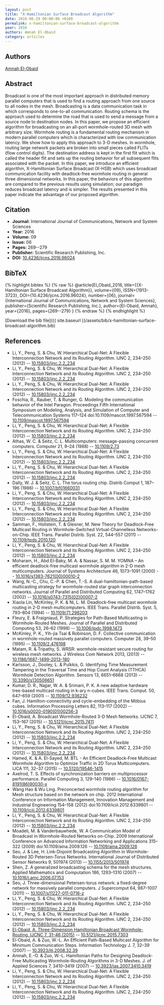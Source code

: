 ```yaml
---
layout: post
title: "X-Hamiltonian Surface Broadcast Algorithm"
date: 2016-06-29 00:00:00 +0100
permalink: x-hamiltonian-surface-broadcast-algorithm
year: 2016
authors: Amnah El-Obaid
category: articles
---
```

 
## Authors
[Amnah El-Obaid](authors/amnah-el-obaid)
 
## Abstract
Broadcast is one of the most important approach in distributed memory parallel computers that is used to find a routing approach from one source to all nodes in the mesh. Broadcasting is a data communication task in which corresponds to one-to-all communication. Routing schema is the approach used to determine the road that is used to send a message from a source node to destination nodes. In this paper, we propose an efficient algorithm for broadcasting on an all-port wormhole-routed 3D mesh with arbitrary size. Wormhole routing is a fundamental routing mechanism in modern parallel computers which is characterized with low communication latency. We show how to apply this approach to 3-D meshes. In wormhole, routing large network packets are broken into small pieces called FLITs (flow control digits). The destination address is kept in the first flit which is called the header flit and sets up the routing behavior for all subsequent flits associated with the packet. In this paper, we introduce an efficient algorithm, X-Hamiltonian Surface Broadcast (X-HSB) which uses broadcast communication facility with deadlock-free wormhole routing in general three dimensional networks. In this paper, the behaviors of this algorithm are compared to the previous results using simulation; our paradigm reduces broadcast latency and is simpler. The results presented in this paper indicate the advantage of our proposed algorithm.
 
## Citation
- **Journal:** International Journal of Communications, Network and System Sciences
- **Year:** 2016
- **Volume:** 09
- **Issue:** 06
- **Pages:** 269--279
- **Publisher:** Scientific Research Publishing, Inc.
- **DOI:** [10.4236/ijcns.2016.96024](https://doi.org/10.4236/ijcns.2016.96024)
 
## BibTeX
{% highlight bibtex %}
{% raw %}
@article{El_Obaid_2016,
  title={{X-Hamiltonian Surface Broadcast Algorithm}},
  volume={09},
  ISSN={1913-3723},
  DOI={10.4236/ijcns.2016.96024},
  number={06},
  journal={International Journal of Communications, Network and System Sciences},
  publisher={Scientific Research Publishing, Inc.},
  author={El-Obaid, Amnah},
  year={2016},
  pages={269--279}
}
{% endraw %}
{% endhighlight %}
 
[Download the bib file]({{ site.baseurl }}/assets/bib/x-hamiltonian-surface-broadcast-algorithm.bib)
 
## References
- Li, Y., Peng, S. & Chu, W. Hierarchical Dual-Net: A Flexible Interconnection Network and its Routing Algorithm. IJNC 2, 234–250 (2012) -- [10.15803/ijnc.2.2_234](https://doi.org/10.15803/ijnc.2.2_234)
- Li, Y., Peng, S. & Chu, W. Hierarchical Dual-Net: A Flexible Interconnection Network and its Routing Algorithm. IJNC 2, 234–250 (2012) -- [10.15803/ijnc.2.2_234](https://doi.org/10.15803/ijnc.2.2_234)
- Li, Y., Peng, S. & Chu, W. Hierarchical Dual-Net: A Flexible Interconnection Network and its Routing Algorithm. IJNC 2, 234–250 (2012) -- [10.15803/ijnc.2.2_234](https://doi.org/10.15803/ijnc.2.2_234)
- Foschia, R., Rauber, T. & Runger, G. Modeling the communication behavior of the Intel Paragon. Proceedings Fifth International Symposium on Modeling, Analysis, and Simulation of Computer and Telecommunication Systems 117–124 doi:10.1109/mascot.1997.567594 -- [10.1109/mascot.1997.567594](https://doi.org/10.1109/mascot.1997.567594)
- Li, Y., Peng, S. & Chu, W. Hierarchical Dual-Net: A Flexible Interconnection Network and its Routing Algorithm. IJNC 2, 234–250 (2012) -- [10.15803/ijnc.2.2_234](https://doi.org/10.15803/ijnc.2.2_234)
- Athas, W. C. & Seitz, C. L. Multicomputers: message-passing concurrent computers. Computer 21, 9–24 (1988) -- [10.1109/2.73](https://doi.org/10.1109/2.73)
- Li, Y., Peng, S. & Chu, W. Hierarchical Dual-Net: A Flexible Interconnection Network and its Routing Algorithm. IJNC 2, 234–250 (2012) -- [10.15803/ijnc.2.2_234](https://doi.org/10.15803/ijnc.2.2_234)
- Li, Y., Peng, S. & Chu, W. Hierarchical Dual-Net: A Flexible Interconnection Network and its Routing Algorithm. IJNC 2, 234–250 (2012) -- [10.15803/ijnc.2.2_234](https://doi.org/10.15803/ijnc.2.2_234)
- Dally, W. J. & Seitz, C. L. The torus routing chip. Distrib Comput 1, 187–196 (1986) -- [10.1007/bf01660031](https://doi.org/10.1007/bf01660031)
- Li, Y., Peng, S. & Chu, W. Hierarchical Dual-Net: A Flexible Interconnection Network and its Routing Algorithm. IJNC 2, 234–250 (2012) -- [10.15803/ijnc.2.2_234](https://doi.org/10.15803/ijnc.2.2_234)
- Li, Y., Peng, S. & Chu, W. Hierarchical Dual-Net: A Flexible Interconnection Network and its Routing Algorithm. IJNC 2, 234–250 (2012) -- [10.15803/ijnc.2.2_234](https://doi.org/10.15803/ijnc.2.2_234)
- Samman, F., Hollstein, T. & Glesner, M. New Theory for Deadlock-Free Multicast Routing in Wormhole-Switched Virtual-Channelless Networks-on-Chip. IEEE Trans. Parallel Distrib. Syst. 22, 544–557 (2011) -- [10.1109/tpds.2010.120](https://doi.org/10.1109/tpds.2010.120)
- Li, Y., Peng, S. & Chu, W. Hierarchical Dual-Net: A Flexible Interconnection Network and its Routing Algorithm. IJNC 2, 234–250 (2012) -- [10.15803/ijnc.2.2_234](https://doi.org/10.15803/ijnc.2.2_234)
- Moharam, H., Abd El-Baky, M. A. & Nassar, S. M. M. YOMNA – An efficient deadlock-free multicast wormhole algorithm in 2-D mesh multicomputers. Journal of Systems Architecture 46, 1073–1091 (2000) -- [10.1016/s1383-7621(00)00010-2](https://doi.org/10.1016/s1383-7621(00)00010-2)
- Wang, N.-C., Chu, C.-P. & Chen, T.-S. A dual-hamiltonian-path-based multicasting strategy for wormhole-routed star graph interconnection networks. Journal of Parallel and Distributed Computing 62, 1747–1762 (2002) -- [10.1016/s0743-7315(02)00007-2](https://doi.org/10.1016/s0743-7315(02)00007-2)
- Xiaola Lin, McKinley, P. K. & Ni, L. M. Deadlock-free multicast wormhole routing in 2-D mesh multicomputers. IEEE Trans. Parallel Distrib. Syst. 5, 793–804 (1994) -- [10.1109/71.298203](https://doi.org/10.1109/71.298203)
- Fleury, E. & Fraigniaud, P. Strategies for Path-Based Multicasting in Wormhole-Routed Meshes. Journal of Parallel and Distributed Computing 53, 26–62 (1998) -- [10.1006/jpdc.1998.1473](https://doi.org/10.1006/jpdc.1998.1473)
- McKinley, P. K., Yih-jia Tsai & Robinson, D. F. Collective communication in wormhole-routed massively parallel computers. Computer 28, 39–50 (1995) -- [10.1109/2.476198](https://doi.org/10.1109/2.476198)
- Matam, R. & Tripathy, S. WRSR: wormhole-resistant secure routing for wireless mesh networks. J Wireless Com Network 2013, (2013) -- [10.1186/1687-1499-2013-180](https://doi.org/10.1186/1687-1499-2013-180)
- Karlsson, J., Dooley, L. & Pulkkis, G. Identifying Time Measurement Tampering in the Traversal Time and Hop Count Analysis (TTHCA) Wormhole Detection Algorithm. Sensors 13, 6651–6668 (2013) -- [10.3390/s130506651](https://doi.org/10.3390/s130506651)
- Kumar, D. R., Najjar, W. A. & Srimani, P. K. A new adaptive hardware tree-based multicast routing in k-ary n-cubes. IEEE Trans. Comput. 50, 647–659 (2001) -- [10.1109/12.936232](https://doi.org/10.1109/12.936232)
- Fan, J. Hamilton-connectivity and cycle-embedding of the Möbius cubes. Information Processing Letters 82, 113–117 (2002) -- [10.1016/s0020-0190(01)00256-3](https://doi.org/10.1016/s0020-0190(01)00256-3)
- El-Obaid, A. Broadcast Wormhole-Routed 3-D Mesh Networks. IJCNC 7, 153–167 (2015) -- [10.5121/ijcnc.2015.7411](https://doi.org/10.5121/ijcnc.2015.7411)
- Li, Y., Peng, S. & Chu, W. Hierarchical Dual-Net: A Flexible Interconnection Network and its Routing Algorithm. IJNC 2, 234–250 (2012) -- [10.15803/ijnc.2.2_234](https://doi.org/10.15803/ijnc.2.2_234)
- Li, Y., Peng, S. & Chu, W. Hierarchical Dual-Net: A Flexible Interconnection Network and its Routing Algorithm. IJNC 2, 234–250 (2012) -- [10.15803/ijnc.2.2_234](https://doi.org/10.15803/ijnc.2.2_234)
- Hamed, K. & A. El-Sayed, M. BTL - An Efficient Deadlock-Free Multicast Wormhole Algorithm to Optimize Traffic in 2D Torus Multicomputers. IJCA 111, 32–37 (2015) -- [10.5120/19546-1415](https://doi.org/10.5120/19546-1415)
- Axelrod, T. S. Effects of synchronization barriers on multiprocessor performance. Parallel Computing 3, 129–140 (1986) -- [10.1016/0167-8191(86)90030-x](https://doi.org/10.1016/0167-8191(86)90030-x)
- Wang Hao & Wu Ling. Preconcerted wormhole routing algorithm for Mesh structure based on the network on chip. 2012 International Conference on Information Management, Innovation Management and Industrial Engineering 154–158 (2012) doi:10.1109/iciii.2012.6339801 -- [10.1109/iciii.2012.6339801](https://doi.org/10.1109/iciii.2012.6339801)
- Li, Y., Peng, S. & Chu, W. Hierarchical Dual-Net: A Flexible Interconnection Network and its Routing Algorithm. IJNC 2, 234–250 (2012) -- [10.15803/ijnc.2.2_234](https://doi.org/10.15803/ijnc.2.2_234)
- Moadeli, M. & Vanderbauwhede, W. A Communication Model of Broadcast in Wormhole-Routed Networks on-Chip. 2009 International Conference on Advanced Information Networking and Applications 315–322 (2009) doi:10.1109/aina.2009.126 -- [10.1109/aina.2009.126](https://doi.org/10.1109/aina.2009.126)
- Seo, J. & Lee, H. Link-Disjoint Broadcasting Algorithm in Wormhole-Routed 3D Petersen-Torus Networks. International Journal of Distributed Sensor Networks 9, 501974 (2013) -- [10.1155/2013/501974](https://doi.org/10.1155/2013/501974)
- Shen, Z. A generalized broadcasting schema for the mesh structures. Applied Mathematics and Computation 186, 1293–1310 (2007) -- [10.1016/j.amc.2006.07.153](https://doi.org/10.1016/j.amc.2006.07.153)
- Seo, J. Three-dimensional Petersen-torus network: a fixed-degree network for massively parallel computers. J Supercomput 64, 987–1007 (2011) -- [10.1007/s11227-011-0716-z](https://doi.org/10.1007/s11227-011-0716-z)
- Li, Y., Peng, S. & Chu, W. Hierarchical Dual-Net: A Flexible Interconnection Network and its Routing Algorithm. IJNC 2, 234–250 (2012) -- [10.15803/ijnc.2.2_234](https://doi.org/10.15803/ijnc.2.2_234)
- Li, Y., Peng, S. & Chu, W. Hierarchical Dual-Net: A Flexible Interconnection Network and its Routing Algorithm. IJNC 2, 234–250 (2012) -- [10.15803/ijnc.2.2_234](https://doi.org/10.15803/ijnc.2.2_234)
- [El-Obaid, A. Three-Dimension Hamiltonian Broadcast Wormhole-Routing. IJCNC 7, 31–46 (2015)](three-dimension-hamiltonian-broadcast-wormhole-routing) -- [10.5121/ijcnc.2015.7303](https://doi.org/10.5121/ijcnc.2015.7303)
- El-Obaid, A. & Zuo, W.-L. An Efficient Path-Based Multicast Algorithm for Minimum Communication Steps. Information Technology J. 7, 32–39 (2007) -- [10.3923/itj.2008.32.39](https://doi.org/10.3923/itj.2008.32.39)
- Amnah, E.-O. & Zuo, W.-L. Hamiltonian Paths for Designing Deadlock-Free Multicasting Wormhole-Routing Algorithms in 3-D Meshes. J. of Applied Sciences 7, 3410–3419 (2007) -- [10.3923/jas.2007.3410.3419](https://doi.org/10.3923/jas.2007.3410.3419)
- Li, Y., Peng, S. & Chu, W. Hierarchical Dual-Net: A Flexible Interconnection Network and its Routing Algorithm. IJNC 2, 234–250 (2012) -- [10.15803/ijnc.2.2_234](https://doi.org/10.15803/ijnc.2.2_234)
- Li, Y., Peng, S. & Chu, W. Hierarchical Dual-Net: A Flexible Interconnection Network and its Routing Algorithm. IJNC 2, 234–250 (2012) -- [10.15803/ijnc.2.2_234](https://doi.org/10.15803/ijnc.2.2_234)


